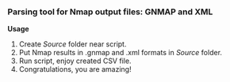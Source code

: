 ### Parsing tool for Nmap output files: GNMAP and XML

**Usage**

1. Create *Source* folder near script.
2. Put Nmap results in .gnmap and .xml formats in *Source* folder.
3. Run script, enjoy created CSV file.
4. Congratulations, you are amazing!
